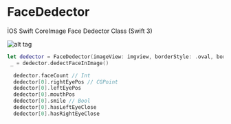 # FaceDedector
İOS Swift CoreImage Face Dedector Class (Swift 3)

![alt tag](https://cloud.githubusercontent.com/assets/16580898/18417156/f5ed5574-7838-11e6-9f4b-df40c1d62123.png)

```Swift
let dedector = FaceDedector(imageView: imgview, borderStyle: .oval, borderColor: .white, borderWidth: 2.0)
 _ = dedector.dedectFaceInImage()
```

```Swift
  dedector.faceCount // Int
  dedector[0].rightEyePos // CGPoint
  dedector[0].leftEyePos
  dedector[0].mouthPos
  dedector[0].smile // Bool
  dedector[0].hasLeftEyeClose
  dedector[0].hasRightEyeClose
```

